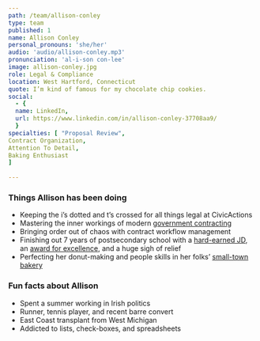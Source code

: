 ```yaml
---
path: /team/allison-conley
type: team
published: 1
name: Allison Conley
personal_pronouns: 'she/her'
audio: 'audio/allison-conley.mp3'
pronunciation: 'al-i-son con-lee'
image: allison-conley.jpg
role: Legal & Compliance
location: West Hartford, Connecticut
quote: I’m kind of famous for my chocolate chip cookies.
social: 
  - {
  name: LinkedIn,
  url: https://www.linkedin.com/in/allison-conley-37708aa9/
  }
specialties: [ "Proposal Review",
Contract Organization,
Attention To Detail,
Baking Enthusiast
]
  
---
```


### Things Allison has been doing
* Keeping the i’s dotted and t’s crossed for all things legal at CivicActions
* Mastering the inner workings of modern [government contracting](https://www.gsa.gov/buying-selling/purchasing-programs/gsa-schedules)
* Bringing order out of chaos with contract workflow management
* Finishing out 7 years of postsecondary school with a [hard-earned JD](https://www.law.uconn.edu/admissions/juris-doctor-admissions/juris-doctor-jd), an [award for excellence](https://www.cali.org/content/cali-excellence-future-awards), and a huge sigh of relief
* Perfecting her donut-making and people skills in her folks’ [small-town bakery](https://www.facebook.com/pages/category/Bakery/Conleys-Homestyle-Bakery-115370131826527/)

### Fun facts about Allison
* Spent a summer working in Irish politics
* Runner, tennis player, and recent barre convert
* East Coast transplant from West Michigan
* Addicted to lists, check-boxes, and spreadsheets
